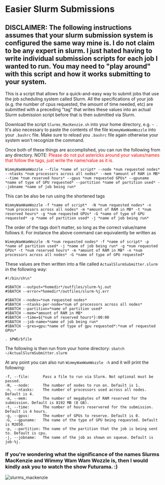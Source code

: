 # Easier Slurm Submissions

## **DISCLAIMER**: The following instructions assumes that your slurm submission system is configured the same way mine is. I do not claim to be any expert in slurm. I just hated having to write individual submission scripts for each job I wanted to run. You may need to "play around" with this script and how it works submitting to your system.

This is a script that allows for a quick-and-easy way to submit jobs that use the job scheduling system called Slurm. All the specifications of your job (e.g. the number of cpus requested, the amount of time needed, etc) are submitted with a preceding "tag" that writes these values into an actual Slurm submission script before that is then submitted via Slurm. 

Download the script `Slurms_MacKenzie.sh` into your home directory, e.g. `~ `. It's also necessary to paste the contents of the file `WimmyWamWamWozzle` into your `.bashrc` file. Make sure to reload you `.bashrc` file again otherwise your system won't recognize the command.

Once both of these things are accomplished, you can run the following from any directory. NOTE: <span style="color:red">Please do not put astericks around your values/names that follow the tags, just write the name/value as it is.</span>
```
WimmyWamWamWozzle --file *name of script* --node *num requested nodes* --ntasks *num processors across all nodes* --mem *amount of RAM in MB* --time *num reserved hours* --gpus *num requested GPUs* --gpuname *name of type of GPU requested* --partition *name of partition used* --jobname *name of job being run*
```

This can be also be run using the shortened tags

```
WimmyWamWamWozzle -f *name of script*  -N *num requested nodes* -n *num processors across all nodes* -m *amount of RAM in MB* -t *num reserved hours* -g *num requested GPUs* -G *name of type of GPU requested* -p *name of partition used* -j *name of job being run*
```

The order of the tags don't matter, so long as the correct value/name follows it. For instance the above command can equivalently be written as

```
WimmyWamWamWozzle -N *num requested nodes* -f *name of script* -p *name of partition used* -j *name of job being run* -g *num requested GPUs* -t *num reserved hours* -m *amount of RAM in MB* -n *num processors across all nodes* -G *name of type of GPU requested*
```

These values are then written into a file called `ActualSlurmSubmitter.slurm` in the following way:
```
#!/bin/sh\n"

#SBATCH --output=*homedir*/outfiles/slurm-%j.out
#SBATCH --error=*homedir*/outfiles/slurm-%j.err

#SBATCH --nodes=*num requested nodes*
#SBATCH --ntasks-per-node=*num of processors across all nodes*
#SBATCH --partition=*name of partition used* 
#SBATCH --mem=*amount of RAM in MB*
#SBATCH --time=${*num of reserved hours*}:00:00
#SBATCH --job-name=*name of job being run*
#SBATCH --gres=gpu:*name of type of gpu requested*:*num of requested GPUs*

. $PWD/$file
```
The following is then run from your home directory: `sbatch ~/ActualSlurmSubmitter.slurm`

At any point you can also run `WimmyWamWamWozzle -h` and it will print the following:
```
-f, --file:      Pass a file to run via Slurm. Not optional must be passed.
-N, --node:      The number of nodes to run on. Default is 1.
-n, --ntasks:    The number of processors used across all nodes. Default is 4.
-m, --mem:       The number of megabytes of RAM reserved for the submission. Default is 8192 MB (8 GB).
-t, --time:      The number of hours reservered for the submission. Default is 4 hours.
-g, --gpus:      The number of GPUs to reserve. Default is 0.
-G, --gpuname:   The name of the type of GPU being requested. Default is M2050.
-p, --partition: The name of the partition that the job is being sent to. Default is cpu.
-j, --jobname:   The name of the job as shown on squeue. Default is job-%j.
```

### If you're wondering what the significance of the names Slurms MacKenzie and Wimmy Wam Wam Wozzle is, then I would kindly ask you to watch the show Futurama. :)

![slurms_mackenzie](https://github.com/user-attachments/assets/c5e54cf0-4267-47da-8917-701a49067882)



